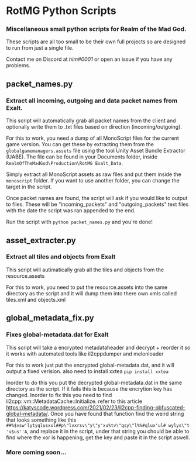 # RotMG Python Scripts
### Miscellaneous small python scripts for Realm of the Mad God.  

These scripts are all too small to be their own full projects so are designed to
run from just a single file.  
  
Contact me on Discord at *him#0001* or open an issue if you have any problems.

## packet_names.py
### Extract all incoming, outgoing and data packet names from Exalt.

This script will automatically grab all packet names from the client and optionally write them to .txt files based on direction (incoming/outgoing).  
  
For this to work, you need a dump of all MonoScript files for the current game version. You can get these by extracting them from the `globalgamemanagers.assets` file using the tool Unity Asset Bundle Extractor (UABE).  The file can be found in your Documents folder, inside `RealmOfTheMadGod\Production\RotMG Exalt_Data`.  
  
Simply extract all MonoScript assets as raw files and put them inside the `monoscript` folder. If you want to use another folder, you can change the target in the script.  

Once packet names are found, the script will ask if you would like to output to files. These will be "incoming_packets" and "outgoing_packets" text files with the date the script was ran appended to the end.

Run the script with `python packet_names.py` and you're done!

## asset_extracter.py
### Extract all tiles and objects from Exalt

This script will autimatically grab all the tiles and objects from the resource.assets

For this to work, you need to put the resource.assets into the same directory as the script and it will dump them into there own xmls called tiles.xml and objects.xml

## global_metadata_fix.py
### Fixes global-metadata.dat for Exalt 

This script will take a encrypted metadataheader and decrypt + reorder it so it works with automated tools like il2cppdumper and melonloader

For this to work just put the encrypted global-metadata.dat, and it will output a fixed verision. also need to install xxtea `pip install xxtea`

Inorder to do this you put the decrypted global-metadata.dat in the same directory as the script. If it fails this is because the encrytion key has changed. Inorder to fix this you need to find il2cpp::vm::MetadataCache::Initialize. refer to this article https://katyscode.wordpress.com/2021/02/23/il2cpp-finding-obfuscated-global-metadata/. Once you have found that function find the weird string that looks something like this `##%$vsw'lytyqlusxul##p\"lvxrsv\"y\"y'xu%tv\"qsy\"l%%#qlux'ul# wylys\"t 'v$us''A`, and replace it in the script, under that string you chould be able to find where the xor is happening, get the key and paste it in the script aswell.
  
### More coming soon...